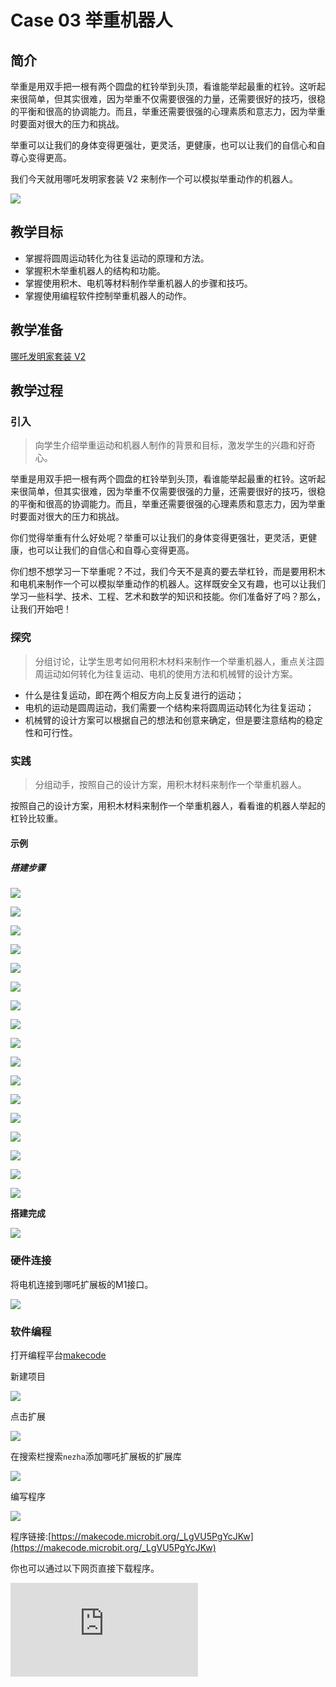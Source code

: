 ﻿---
sidebar_position: 4
---

# Case 03 举重机器人

## 简介

举重是用双手把一根有两个圆盘的杠铃举到头顶，看谁能举起最重的杠铃。这听起来很简单，但其实很难，因为举重不仅需要很强的力量，还需要很好的技巧，很稳的平衡和很高的协调能力。而且，举重还需要很强的心理素质和意志力，因为举重时要面对很大的压力和挑战。

举重可以让我们的身体变得更强壮，更灵活，更健康，也可以让我们的自信心和自尊心变得更高。

我们今天就用哪吒发明家套装 V2 来制作一个可以模拟举重动作的机器人。

![](https://wiki-media-ef.oss-cn-hongkong.aliyuncs.com//images/nezha-inventors-kit-v2-case-03-01.png)

## 教学目标

- 掌握将圆周运动转化为往复运动的原理和方法。
- 掌握积木举重机器人的结构和功能。
- 掌握使用积木、电机等材料制作举重机器人的步骤和技巧。
- 掌握使用编程软件控制举重机器人的动作。

## 教学准备

[哪吒发明家套装 V2](https://www.elecfreaks.com/nezha-inventor-s-kit-v2-for-micro-bit.html)


## 教学过程

### 引入

>向学生介绍举重运动和机器人制作的背景和目标，激发学生的兴趣和好奇心。

举重是用双手把一根有两个圆盘的杠铃举到头顶，看谁能举起最重的杠铃。这听起来很简单，但其实很难，因为举重不仅需要很强的力量，还需要很好的技巧，很稳的平衡和很高的协调能力。而且，举重还需要很强的心理素质和意志力，因为举重时要面对很大的压力和挑战。

你们觉得举重有什么好处呢？举重可以让我们的身体变得更强壮，更灵活，更健康，也可以让我们的自信心和自尊心变得更高。

你们想不想学习一下举重呢？不过，我们今天不是真的要去举杠铃，而是要用积木和电机来制作一个可以模拟举重动作的机器人。这样既安全又有趣，也可以让我们学习一些科学、技术、工程、艺术和数学的知识和技能。你们准备好了吗？那么，让我们开始吧！

### 探究

>分组讨论，让学生思考如何用积木材料来制作一个举重机器人，重点关注圆周运动如何转化为往复运动、电机的使用方法和机械臂的设计方案。

- 什么是往复运动，即在两个相反方向上反复进行的运动；
- 电机的运动是圆周运动，我们需要一个结构来将圆周运动转化为往复运动；
- 机械臂的设计方案可以根据自己的想法和创意来确定，但是要注意结构的稳定性和可行性。

### 实践

>分组动手，按照自己的设计方案，用积木材料来制作一个举重机器人。

按照自己的设计方案，用积木材料来制作一个举重机器人，看看谁的机器人举起的杠铃比较重。



#### 示例

##### 搭建步骤


![](https://wiki-media-ef.oss-cn-hongkong.aliyuncs.com//images/nezha-inventors-kit-v2-step-03-01.png)

![](https://wiki-media-ef.oss-cn-hongkong.aliyuncs.com//images/nezha-inventors-kit-v2-step-03-02.png)

![](https://wiki-media-ef.oss-cn-hongkong.aliyuncs.com//images/nezha-inventors-kit-v2-step-03-03.png)

![](https://wiki-media-ef.oss-cn-hongkong.aliyuncs.com//images/nezha-inventors-kit-v2-step-03-04.png)

![](https://wiki-media-ef.oss-cn-hongkong.aliyuncs.com//images/nezha-inventors-kit-v2-step-03-05.png)

![](https://wiki-media-ef.oss-cn-hongkong.aliyuncs.com//images/nezha-inventors-kit-v2-step-03-06.png)

![](https://wiki-media-ef.oss-cn-hongkong.aliyuncs.com//images/nezha-inventors-kit-v2-step-03-07.png)

![](https://wiki-media-ef.oss-cn-hongkong.aliyuncs.com//images/nezha-inventors-kit-v2-step-03-08.png)

![](https://wiki-media-ef.oss-cn-hongkong.aliyuncs.com//images/nezha-inventors-kit-v2-step-03-09.png)

![](https://wiki-media-ef.oss-cn-hongkong.aliyuncs.com//images/nezha-inventors-kit-v2-step-03-10.png)

![](https://wiki-media-ef.oss-cn-hongkong.aliyuncs.com//images/nezha-inventors-kit-v2-step-03-11.png)

![](https://wiki-media-ef.oss-cn-hongkong.aliyuncs.com//images/nezha-inventors-kit-v2-step-03-12.png)

![](https://wiki-media-ef.oss-cn-hongkong.aliyuncs.com//images/nezha-inventors-kit-v2-step-03-13.png)

![](https://wiki-media-ef.oss-cn-hongkong.aliyuncs.com//images/nezha-inventors-kit-v2-step-03-14.png)

![](https://wiki-media-ef.oss-cn-hongkong.aliyuncs.com//images/nezha-inventors-kit-v2-step-03-15.png)

![](https://wiki-media-ef.oss-cn-hongkong.aliyuncs.com//images/nezha-inventors-kit-v2-step-03-16.png)

![](https://wiki-media-ef.oss-cn-hongkong.aliyuncs.com//images/nezha-inventors-kit-v2-step-03-17.png)

**搭建完成**

![](https://wiki-media-ef.oss-cn-hongkong.aliyuncs.com//images/nezha-inventors-kit-v2-case-03-01.png)


### 硬件连接

将电机连接到哪吒扩展板的M1接口。

![](https://wiki-media-ef.oss-cn-hongkong.aliyuncs.com//images/nezha-inventors-kit-v2-case-07-02.png)

### 软件编程

打开编程平台[makecode](https://makecode.microbit.org/#)

新建项目

![](https://wiki-media-ef.oss-cn-hongkong.aliyuncs.com//images/nezha-inventors-kit-v2-case-19-03.png)

点击扩展

![](https://wiki-media-ef.oss-cn-hongkong.aliyuncs.com//images/nezha-inventors-kit-v2-case-19-04.png)



在搜索栏搜索`nezha`添加哪吒扩展板的扩展库

![](https://wiki-media-ef.oss-cn-hongkong.aliyuncs.com//images/nezha-inventors-kit-v2-case-19-06.png)

编写程序

![](https://wiki-media-ef.oss-cn-hongkong.aliyuncs.com//images/nezha-inventors-kit-v2-case-03-07.png)


程序链接:[https://makecode.microbit.org/_LgVU5PgYcJKw](https://makecode.microbit.org/_LgVU5PgYcJKw)

你也可以通过以下网页直接下载程序。

<div
    style={{
        position: 'relative',
        paddingBottom: '60%',
        overflow: 'hidden',
    }}
>
    <iframe
        src="https://makecode.microbit.org/_LgVU5PgYcJKw"
        frameborder="0"
        sandbox="allow-popups allow-forms allow-scripts allow-same-origin"
        style={{
            position: 'absolute',
            width: '100%',
            height: '100%',
        }}
    />
</div>


### 展示

>分组展示，让每组的机器人进行举重，并对比举起物体的重量，比较各组的成果和效果。

#### 示例案例效果

按下micro:bit上的A键，机器人开始举重，按下micro:bit上的B键，机器人停止举重。

![](https://wiki-media-ef.oss-cn-hongkong.aliyuncs.com//images/nezha-inventors-kit-v2-case-03.gif)

### 反思

>分组分享，让每组的学生分享自己的制作过程和心得，总结自己遇到的问题和解决办法，评价自己的优点和不足。
